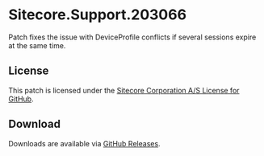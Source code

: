# Sitecore.Support.203066
Patch fixes the issue with DeviceProfile conflicts if several sessions expire at the same time.

## License  
This patch is licensed under the [Sitecore Corporation A/S License for GitHub](https://github.com/sitecoresupport/Sitecore.Support.203066/blob/master/LICENSE).  

## Download  
Downloads are available via [GitHub Releases](https://github.com/sitecoresupport/Sitecore.Support.203066/releases).  
